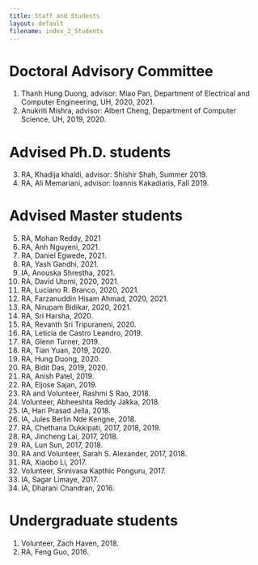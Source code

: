 ```yaml
---
title: Staff and Students
layout: default
filename: index_2_Students
--- 
```


# Doctoral Advisory Committee

1.	Thanh Hung Duong, advisor: Miao Pan, Department of Electrical and Computer Engineering, UH, 2020, 2021.
2.	Anukriti Mishra, advisor: Albert Cheng, Department of Computer Science, UH, 2019, 2020.

# Advised Ph.D. students

3.	RA, Khadija khaldi, advisor: Shishir Shah, Summer 2019.
4.	RA, Ali Memariani, advisor: Ioannis Kakadiaris, Fall 2019.

# Advised Master students

5.	RA, Mohan Reddy, 2021
6.	RA, Anh Nguyeni, 2021.
7.	RA, Daniel Egwede, 2021.
8.	RA, Yash Gandhi, 2021.
9.	IA, Anouska Shrestha, 2021.
10.	RA, David Utomi, 2020, 2021.
11.	RA, Luciano R. Branco, 2020, 2021.
12.	RA, Farzanuddin Hisam Ahmad, 2020, 2021.
13.	RA, Nirupam Bidikar, 2020, 2021.
14.	RA, Sri Harsha, 2020.
15.	RA, Revanth Sri Tripuraneni, 2020.
16.	RA, Leticia de Castro Leandro, 2019.
17.	RA, Glenn Turner, 2019.
18.	RA, Tian Yuan, 2019, 2020.
19.	RA, Hung Duong, 2020.
20.	RA, Bidit Das, 2019, 2020.
21.	RA, Anish Patel, 2019.
22.	RA, Eljose Sajan, 2019.
23.	RA and Volunteer, Rashmi S Rao, 2018.
24.	Volunteer, Abheeshta Reddy Jakka, 2018.
25.	IA, Hari Prasad Jella, 2018.
26.	IA, Jules Berlin Nde Kengne, 2018.
27.	RA, Chethana Dukkipati, 2017, 2018, 2019.
28.	RA, Jincheng Lai, 2017, 2018.
29.	RA, Lun Sun, 2017, 2018.
30.	RA and Volunteer, Sarah S. Alexander, 2017, 2018.
31.	RA, Xiaobo Li, 2017.
32.	Volunteer, Srinivasa Kapthic Ponguru, 2017.
33.	IA, Sagar Limaye, 2017.
34.	IA, Dharani Chandran, 2016.

# Undergraduate students

1.	Volunteer, Zach Haven, 2018.
2.	RA, Feng Guo, 2016.
